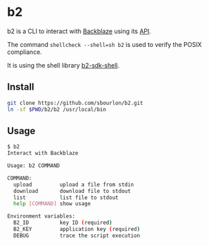 # b2

b2 is a CLI to interact with [Backblaze](https://www.backblaze.com) using its [API](https://www.backblaze.com/b2/docs/).

The command `shellcheck --shell=sh b2` is used to verify
the POSIX compliance.

It is using the shell library [b2-sdk-shell](https://github.com/sbourlon/b2-sdk-shell).


## Install
```sh
git clone https://github.com/sbourlon/b2.git
ln -sf $PWD/b2/b2 /usr/local/bin
```

## Usage
```sh
$ b2
Interact with Backblaze

Usage: b2 COMMAND

COMMAND:
  upload         upload a file from stdin
  download       download file to stdout
  list           list file to stdout
  help [COMMAND] show usage

Environment variables:
  B2_ID          key ID (required)
  B2_KEY         application key (required)
  DEBUG          trace the script execution
```
